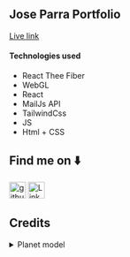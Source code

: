 ## Jose Parra Portfolio

[Live link](https://jose-parra.netlify.app/)

 #### Technologies used
 - React Thee Fiber
 - WebGL
 - React
 - MailJs API
 - TailwindCss
 - JS
 - Html + CSS

## Find me on ⬇️
[<img src='https://cdn.jsdelivr.net/npm/simple-icons@3.0.1/icons/github.svg' alt='github' height='30' color='white'>](https://github.com/JoseParra28) 
[<img src='https://cdn.jsdelivr.net/npm/simple-icons@3.0.1/icons/linkedin.svg' alt='LinkedIn' height='30'>](https://www.linkedin.com/in/jose-p-b50556247/)  

## Credits

<details>
<summary>Planet model</summary>

- Licence

This work is based on "Stylized planet" (https://sketchfab.com/3d-models/stylized-planet-789725db86f547fc9163b00f302c3e70) by cmzw (https://sketchfab.com/cmzw) licensed under CC-BY-4.0 (http://creativecommons.org/licenses/by/4.0/)


<details>
<summary>Starts model</summary>

- Licence

"[Extracted] Minecraft Java Edition's Stars" (https://skfb.ly/6VoMt) by AjaxGb is licensed under Creative Commons Attribution (http://creativecommons.org/licenses/by/4.0/).




